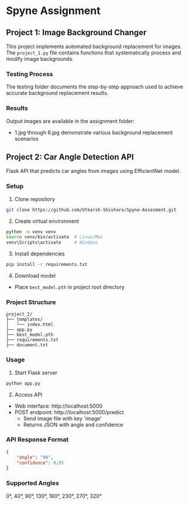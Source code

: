 # Spyne Assignment

## Project 1: Image Background Changer

This project implements automated background replacement for images. The `project_1.py` file contains functions that systematically process and modify image backgrounds.

### Testing Process
The testing folder documents the step-by-step approach used to achieve accurate background replacement results.

### Results
Output images are available in the assignment folder:
- 1.jpg through 6.jpg demonstrate various background replacement scenarios

## Project 2: Car Angle Detection API

Flask API that predicts car angles from images using EfficientNet model.

### Setup

1. Clone repository
```bash
git clone https://github.com/Utkarsh-Shivhare/Spyne-Assesment.git
```

2. Create virtual environment
```bash
python -m venv venv
source venv/bin/activate  # Linux/Mac
venv\Scripts\activate     # Windows
```

3. Install dependencies
```bash
pip install -r requirements.txt
```

4. Download model
- Place `best_model.pth` in project root directory

### Project Structure
```
project_2/
├── templates/
│   └── index.html
├── app.py
├── best_model.pth
├── requirements.txt
├── document.txt
```

### Usage

1. Start Flask server
```bash
python app.py
```

2. Access API
- Web interface: http://localhost:5000
- POST endpoint: http://localhost:5000/predict
  - Send image file with key 'image'
  - Returns JSON with angle and confidence

### API Response Format
```json
{
    "angle": "90",
    "confidence": 0.95
}
```

### Supported Angles
0°, 40°, 90°, 130°, 180°, 230°, 270°, 320°